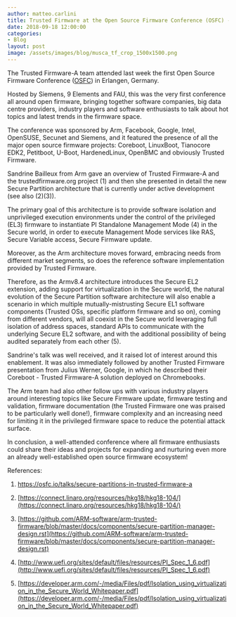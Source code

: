 ```yaml
---
author: matteo.carlini
title: Trusted Firmware at the Open Source Firmware Conference (OSFC) - Erlangen, 12-15 Sep 2018
date: 2018-09-18 12:00:00
categories:
- Blog
layout: post
image: /assets/images/blog/musca_tf_crop_1500x1500.png
---
```

The Trusted Firmware-A team attended last week the first Open Source Firmware Conference ([OSFC](https://osfc.io/)) in Erlangen, Germany.

Hosted by Siemens, 9 Elements and FAU, this was the very first conference all around open firmware, bringing together software companies, big data centre providers, industry players and software enthusiasts to talk about hot topics and latest trends in the firmware space.

The conference was sponsored by Arm, Facebook, Google, Intel, OpenSUSE, Secunet and Siemens, and it featured the presence of all the major open source firmware projects: Coreboot, LinuxBoot, Tianocore EDK2, Petitboot, U-Boot, HardenedLinux, OpenBMC and obviously Trusted Firmware.

Sandrine Bailleux from Arm gave an overview of Trusted Firmware-A and the trustedfirmware.org project (1) and then she presented in detail the new Secure Partition architecture that is currently under active development (see also (2)(3)).

The primary goal of this architecture is to provide software isolation and unprivileged execution environments under the control of the privileged (EL3) firmware to instantiate PI Standalone Management Mode (4) in the Secure world, in order to execute Management Mode services like RAS, Secure Variable access, Secure Firmware update.

Moreover, as the Arm architecture moves forward, embracing needs from different market segments, so does the reference software implementation provided by Trusted Firmware.

Therefore, as the Armv8.4 architecture introduces the Secure EL2 extension, adding support for virtualization in the Secure world, the natural evolution of the Secure Partition software architecture will also enable a scenario in which multiple mutually-mistrusting Secure EL1 software components (Trusted OSs, specific platform firmware and so on), coming from different vendors, will all coexist in the Secure world leveraging full isolation of address spaces, standard APIs to communicate with the underlying Secure EL2 software, and with the additional possibility of being audited separately from each other (5).

Sandrine's talk was well received, and it raised lot of interest around this enablement. It was also immediately followed by another Trusted Firmware presentation from Julius Werner, Google, in which he described their Coreboot - Trusted Firmware-A solution deployed on Chromebooks.

The Arm team had also other follow ups with various industry players around interesting topics like Secure Firmware update, firmware testing and validation, firmware documentation (the Trusted Firmware one was praised to be particularly well done!), firmware complexity and an increasing need for limiting it in the privileged firmware space to reduce the potential attack surface.

In conclusion, a well-attended conference where all firmware enthusiasts could share their ideas and projects for expanding and nurturing even more an already well-established open source firmware ecosystem!

References:

1. https://osfc.io/talks/secure-partitions-in-trusted-firmware-a

2. [https://connect.linaro.org/resources/hkg18/hkg18-104/](https://connect.linaro.org/resources/hkg18/hkg18-104/)

3. [https://github.com/ARM-software/arm-trusted-firmware/blob/master/docs/components/secure-partition-manager-design.rst](https://github.com/ARM-software/arm-trusted-firmware/blob/master/docs/components/secure-partition-manager-design.rst)

4. [http://www.uefi.org/sites/default/files/resources/PI_Spec_1_6.pdf](http://www.uefi.org/sites/default/files/resources/PI_Spec_1_6.pdf)

5. [https://developer.arm.com/-/media/Files/pdf/Isolation_using_virtualization_in_the_Secure_World_Whitepaper.pdf](https://developer.arm.com/-/media/Files/pdf/Isolation_using_virtualization_in_the_Secure_World_Whitepaper.pdf)


